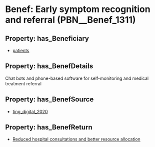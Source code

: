 # Benef: __Early symptom recognition and referral__ (PBN__Benef_1311)

## Property: has_Beneficiary

* [patients](../Stakeholder/PBN__Stakeholder_31)

## Property: has_BenefDetails

Chat bots and phone-based software for self-monitoring and medical treatment referral

## Property: has_BenefSource

* [ting_digital_2020](../Article/PBN__Article_278)

## Property: has_BenefReturn

* [Reduced hospital consultations and better resource allocation](../BenefReturn/PBN__BenefReturn_1481)

